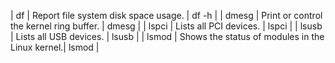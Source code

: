 | df	| Report file system disk space usage.	| 	df -h |
| dmesg		| Print or control the kernel ring buffer.	| 	dmesg |
| lspci		| Lists all PCI devices.	| 	lspci |
| lsusb		| Lists all USB devices.	| 	lsusb |
| lsmod		| Shows the status of modules in the Linux kernel.| lsmod |

